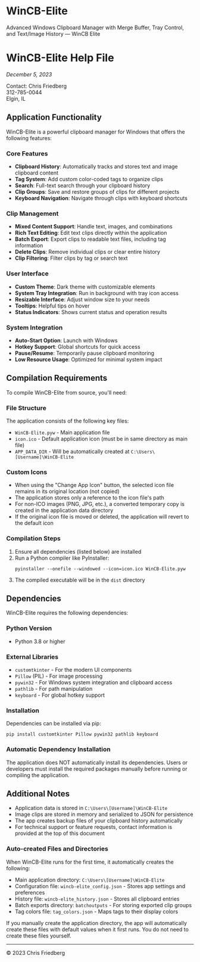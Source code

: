 # WinCB-Elite
Advanced Windows Clipboard Manager with Merge Buffer, Tray Control, and Text/Image History — WinCB Elite

# WinCB-Elite Help File
*December 5, 2023*

Contact: Chris Friedberg  
312-785-0044  
Elgin, IL

## Application Functionality

WinCB-Elite is a powerful clipboard manager for Windows that offers the following features:

### Core Features
- **Clipboard History**: Automatically tracks and stores text and image clipboard content
- **Tag System**: Add custom color-coded tags to organize clips
- **Search**: Full-text search through your clipboard history
- **Clip Groups**: Save and restore groups of clips for different projects
- **Keyboard Navigation**: Navigate through clips with keyboard shortcuts

### Clip Management
- **Mixed Content Support**: Handle text, images, and combinations
- **Rich Text Editing**: Edit text clips directly within the application
- **Batch Export**: Export clips to readable text files, including tag information
- **Delete Clips**: Remove individual clips or clear entire history
- **Clip Filtering**: Filter clips by tag or search text

### User Interface
- **Custom Theme**: Dark theme with customizable elements
- **System Tray Integration**: Run in background with tray icon access
- **Resizable Interface**: Adjust window size to your needs
- **Tooltips**: Helpful tips on hover
- **Status Indicators**: Shows current status and operation results

### System Integration
- **Auto-Start Option**: Launch with Windows
- **Hotkey Support**: Global shortcuts for quick access
- **Pause/Resume**: Temporarily pause clipboard monitoring
- **Low Resource Usage**: Optimized for minimal system impact

## Compilation Requirements

To compile WinCB-Elite from source, you'll need:

### File Structure
The application consists of the following key files:
- `WinCB-Elite.pyw` - Main application file
- `icon.ico` - Default application icon (must be in same directory as main file)
- `APP_DATA_DIR` - Will be automatically created at `C:\Users\[Username]\WinCB-Elite`

### Custom Icons
- When using the "Change App Icon" button, the selected icon file remains in its original location (not copied)
- The application stores only a reference to the icon file's path
- For non-ICO images (PNG, JPG, etc.), a converted temporary copy is created in the application data directory
- If the original icon file is moved or deleted, the application will revert to the default icon

### Compilation Steps
1. Ensure all dependencies (listed below) are installed
2. Run a Python compiler like PyInstaller:
   ```
   pyinstaller --onefile --windowed --icon=icon.ico WinCB-Elite.pyw
   ```
3. The compiled executable will be in the `dist` directory

## Dependencies

WinCB-Elite requires the following dependencies:

### Python Version
- Python 3.8 or higher

### External Libraries
- `customtkinter` - For the modern UI components
- `Pillow` (PIL) - For image processing 
- `pywin32` - For Windows system integration and clipboard access
- `pathlib` - For path manipulation
- `keyboard` - For global hotkey support

### Installation
Dependencies can be installed via pip:
```
pip install customtkinter Pillow pywin32 pathlib keyboard
```

### Automatic Dependency Installation
The application does NOT automatically install its dependencies. Users or developers must install the required packages manually before running or compiling the application.

## Additional Notes

- Application data is stored in `C:\Users\[Username]\WinCB-Elite`
- Image clips are stored in memory and serialized to JSON for persistence
- The app creates backup files of your clipboard history automatically
- For technical support or feature requests, contact information is provided at the top of this document

### Auto-created Files and Directories
When WinCB-Elite runs for the first time, it automatically creates the following:

- Main application directory: `C:\Users\[Username]\WinCB-Elite`
- Configuration file: `wincb-elite_config.json` - Stores app settings and preferences
- History file: `wincb-elite_history.json` - Stores all clipboard entries
- Batch exports directory: `batchoutputs` - For storing exported clip groups
- Tag colors file: `tag_colors.json` - Maps tags to their display colors

If you manually create the application directory, the app will automatically create these files with default values when it first runs. You do not need to create these files yourself.

---

© 2023 Chris Friedberg
